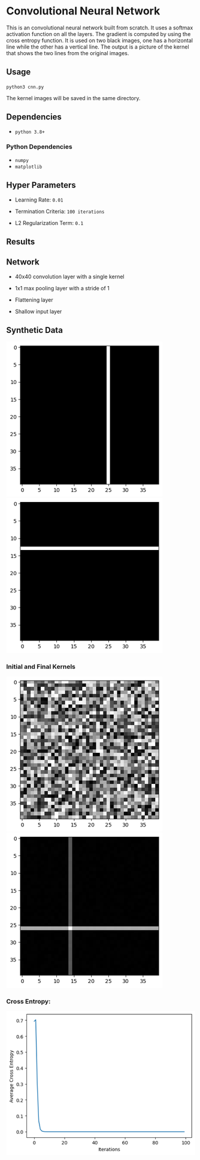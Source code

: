 # Convolutional Neural Network

This is an convolutional neural network built from scratch. It uses a softmax activation function on all the layers. The gradient is computed by using the cross entropy function. It is used on two black images, one has a horizontal line while the other has a vertical line. The output is a picture of the kernel that shows the two lines from the original images.

## Usage

`python3 cnn.py`

The kernel images will be saved in the same directory.

## Dependencies

- `python 3.8+`

### Python Dependencies

- `numpy`
- `matplotlib`

## Hyper Parameters

- Learning Rate: `0.01`

- Termination Criteria: `100 iterations`

- L2 Regularization Term: `0.1`

## Results

## Network

- 40x40 convolution layer with a single kernel

- 1x1 max pooling layer with a stride of 1

- Flattening layer

- Shallow input layer

## Synthetic Data

![](https://github.com/is386/CNN/blob/master/line1.png?raw=true)
![](https://github.com/is386/CNN/blob/master/line2.png?raw=true)

### Initial and Final Kernels

![](https://github.com/is386/CNN/blob/master/initial.png?raw=true)
![](https://github.com/is386/CNN/blob/master/final.png?raw=true)

### Cross Entropy:

![](https://github.com/is386/CNN/blob/master/cross_entropy.png?raw=true)

